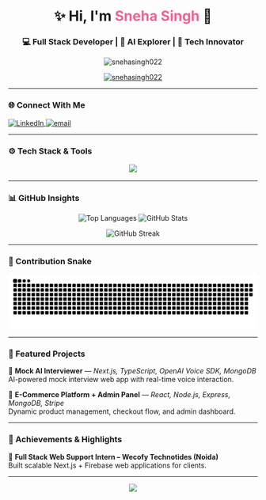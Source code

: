 <h1 align="center">✨ Hi, I'm <span style="color:#f06292">Sneha Singh</span> 👋</h1>

<h3 align="center">💻 Full Stack Developer | 🤖 AI Explorer | 🚀 Tech Innovator</h3>

<p align="center">
  <img src="https://komarev.com/ghpvc/?username=snehasingh022&label=Profile%20Views&color=ff69b4&style=flat-square" alt="snehasingh022" />
</p>

<p align="center">
  <a href="https://github.com/ryo-ma/github-profile-trophy">
    <img src="https://github-profile-trophy.vercel.app/?username=snehasingh022&theme=tokyonight&margin-w=10&margin-h=10&no-frame=true" alt="snehasingh022" />
  </a>
</p>

---

### 🌐 Connect With Me

<p align="left">
  <a href="https://www.linkedin.com/in/sneha-singh-269645287/" target="blank">
    <img align="center" src="https://img.shields.io/badge/LinkedIn-0A66C2?logo=linkedin&logoColor=white" alt="LinkedIn"/>
  </a>
  <a href="mailto:snehasingh842003@gmail.com">
    <img align="center" src="https://img.shields.io/badge/Gmail-D14836?logo=gmail&logoColor=white" alt="email"/>
  </a>
</p>

---

### ⚙️ Tech Stack & Tools

<p align="center">
  <img src="https://skillicons.dev/icons?i=react,nodejs,express,mongodb,firebase,django,python,typescript,javascript,html,css,tailwind,bootstrap,mysql,postgres,git,github&perline=9" />
</p>

---

### 📊 GitHub Insights

<p align="center">
  <img src="https://github-readme-stats.vercel.app/api/top-langs?username=snehasingh022&show_icons=true&locale=en&layout=compact&theme=radical" height="150" alt="Top Languages" />
  <img src="https://github-readme-stats.vercel.app/api?username=snehasingh022&show_icons=true&locale=en&theme=radical" height="150" alt="GitHub Stats" />
</p>

<p align="center">
  <img src="https://github-readme-streak-stats.herokuapp.com/?user=snehasingh022&theme=radical" height="150" alt="GitHub Streak"/>
</p>

---

### 🐍 Contribution Snake

<p align="center">
<picture>
  <source media="(prefers-color-scheme: dark)" srcset="https://raw.githubusercontent.com/snehasingh022/snehasingh022/output/github-snake-dark.svg">
  <source media="(prefers-color-scheme: light)" srcset="https://raw.githubusercontent.com/snehasingh022/snehasingh022/output/github-snake.svg">
  <img alt="snake animation" src="https://raw.githubusercontent.com/snehasingh022/snehasingh022/output/github-snake.svg">
</picture>
</p>

---

### 🚀 Featured Projects

🔹 **Mock AI Interviewer** — *Next.js, TypeScript, OpenAI Voice SDK, MongoDB*  
AI-powered mock interview web app with real-time voice interaction.

🔹 **E-Commerce Platform + Admin Panel** — *React, Node.js, Express, MongoDB, Stripe*  
Dynamic product management, checkout flow, and admin dashboard.

---

### 🏅 Achievements & Highlights

🏢 **Full Stack Web Support Intern – Wecofy Technotides (Noida)**  
Built scalable Next.js + Firebase web applications for clients.  
 

---

<p align="center">
  <img src="https://readme-typing-svg.herokuapp.com/?lines=Always+learning+and+building+cool+stuff!;Exploring+AI+%26+Web+Development!;Turning+ideas+into+reality+💡&center=true&width=500&color=ff69b4">
</p>
